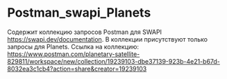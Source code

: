 # Postman_swapi_Planets
Содержит коллекцию запросов Postman для SWAPI https://swapi.dev/documentation. 
В коллекции присутствуют только запросы для Planets.
Ссылка на коллекцию: 
https://www.postman.com/planetary-satellite-829811/workspace/new/collection/19239103-dbe37139-923b-4e21-b67d-8032ea3c1cb4?action=share&creator=19239103
